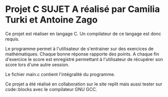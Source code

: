 # Projet C SUJET A réalisé par Camilia Turki et Antoine Zago 

Ce projet est réaliser en langage C. Un compilateur de ce langage est donc requis.

Le programme permet à l'utilisateur de s'entrainer sur des exercices de mathématiques. Chaque bonne réponse rapporte des points. A chaque fin d'exercice le score est enregistré permettant à l'utilisateur de récupérer son score lors d'une autre session.

Le fichier main.c contient l'intégralité du programme.

Ce projet a été réalisé en collaboration sur le site replit mais aussi tester sur code::blocks avec le compilateur GNU GCC.

